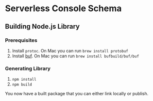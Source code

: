 # Serverless Console Schema


## Building Node.js Library

### Prerequisites

1. Install `protoc`. On Mac you can run `brew install protobuf`
2. Install [buf](https://docs.buf.build/installation). On Mac you can run `brew install bufbuild/buf/buf`

### Generating Library

1. `npm install`
2. `npm build`

You now have a built package that you can either link locally or publish.
